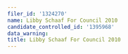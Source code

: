 ```yaml
---
filer_id: '1324270'
name: Libby Schaaf For Council 2010
candidate_controlled_id: '1395968'
data_warning: 
title: Libby Schaaf For Council 2010
---
```

